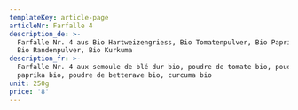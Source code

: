 ```yaml
---
templateKey: article-page
articleNr: Farfalle 4
description_de: >-
  Farfalle Nr. 4 aus Bio Hartweizengriess, Bio Tomatenpulver, Bio Paprikapulver,
  Bio Randenpulver, Bio Kurkuma
description_fr: >-
  Farfalle Nr. 4 aux semoule de blé dur bio, poudre de tomate bio, poudre de
  paprika bio, poudre de betterave bio, curcuma bio
unit: 250g
price: '8'
---
```


